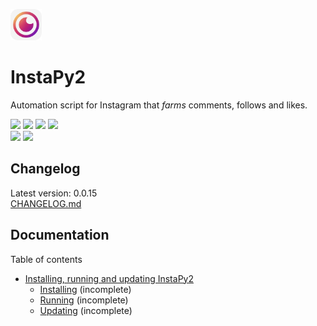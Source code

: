 <img src="instapy2.png" width="50px"></img>
# InstaPy2
Automation script for Instagram that *farms* comments, follows and likes.

<span>
<img src="https://img.shields.io/static/v1?label=Built%20with&message=Instagrapi&color=yellow"/>
<img src="https://img.shields.io/static/v1?label=Built%20with&message=Python%203.10.7&color=red"/>
<a href="https://discord.gg/TY8pt8e5Xg" style="text-decoration: none; border: none; outline: 0;">
  <img src="https://img.shields.io/static/v1?label=Connect%20via&message=Discord&color=5865F2"/>
</a>
<img src="https://img.shields.io/static/v1?label=License&message=GPLv3&color=blue"/>
</span>
<br />
<span>
<a href="https://buymeacoffee.com/antiquecodes" style="text-decoration: none; border: none; outline: 0;">
  <img src="https://img.shields.io/static/v1?label=Support&message=Buy%20Me%20A%20Coffee&color=yellow"/>
</a>
<a href="https://paypal.com/paypalme/officialantique" style="text-decoration: none; border: none; outline: 0;">
  <img src="https://img.shields.io/static/v1?label=Support&message=PayPal&color=009cde"/>
</a>
</span>

## Changelog
Latest version: 0.0.15  
[CHANGELOG.md](CHANGELOG.md)

## Documentation
Table of contents
- [Installing, running and updating InstaPy2](documentation/install-run-update.md)
  - [Installing](documentation/install-and-run.md#installing) (incomplete)
  - [Running](documentation/install-and-run.md#running) (incomplete)
  - [Updating](documentation/install-and-run.md#updating) (incomplete)
